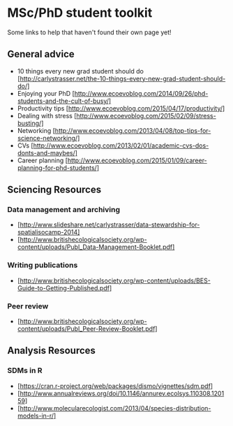 # MSc/PhD student toolkit

Some links to help that haven't found their own page yet!

## General advice
* 10 things every new grad student should do [http://carlystrasser.net/the-10-things-every-new-grad-student-should-do/]
* Enjoying your PhD [http://www.ecoevoblog.com/2014/09/26/phd-students-and-the-cult-of-busy/]
* Productivity tips [http://www.ecoevoblog.com/2015/04/17/productivity/]
* Dealing with stress [http://www.ecoevoblog.com/2015/02/09/stress-busting/]
* Networking [http://www.ecoevoblog.com/2013/04/08/top-tips-for-science-networking/]
* CVs [http://www.ecoevoblog.com/2013/02/01/academic-cvs-dos-donts-and-maybes/]
* Career planning [http://www.ecoevoblog.com/2015/01/09/career-planning-for-phd-students/]

## Sciencing Resources

### Data management and archiving
* [http://www.slideshare.net/carlystrasser/data-stewardship-for-spatialisocamp-2014]
* [http://www.britishecologicalsociety.org/wp-content/uploads/Publ_Data-Management-Booklet.pdf]

### Writing publications
* [http://www.britishecologicalsociety.org/wp-content/uploads/BES-Guide-to-Getting-Published.pdf]

### Peer review
* [http://www.britishecologicalsociety.org/wp-content/uploads/Publ_Peer-Review-Booklet.pdf]

## Analysis Resources

### SDMs in R
* [https://cran.r-project.org/web/packages/dismo/vignettes/sdm.pdf]
* [http://www.annualreviews.org/doi/10.1146/annurev.ecolsys.110308.120159]
* [http://www.molecularecologist.com/2013/04/species-distribution-models-in-r/]



